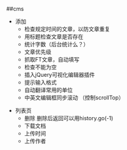 ##cms
- 添加
    * 检查规定时间的文章，以防文章重复
    * 用标题检查文章是否存在
    * 统计字数（后台统计么？）
    * 文章优先级
    * 抓取FT文章，自动填写
    * 检查不能为空
    * 插入jQuery可视化编辑器插件
    * 提示输入格式
    * 自动翻译常用的单位
    * 中英文编辑框同步滚动 （控制scrollTop）
+ 列表页
    * 删除  删除后返回可以用history.go(-1)
    * 下载文档
    * 上传时间
    * 上传作者